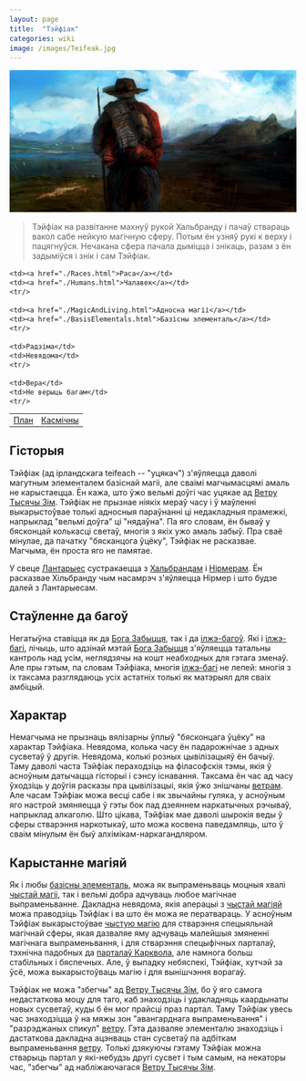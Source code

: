 ```yaml
---
layout: page
title:  "Тэйфіак"
categories: wiki
image: /images/Teifeak.jpg
---
```

![Wanderer Art by leventep from deviant art](/images/Teifeak.jpg)

<blockquote>
Тэйфіак на развітанне махнуў рукой Хальбранду і пачаў ствараць вакол сабе нейкую магічную сферу. Потым ён узняў рукі к верху і пацягнуўся. Нечакана сфера пачала дыміцца і знікаць, разам з ён задыміўся і знік і сам Тэйфіак.
</blockquote>

<table>
    <td><a href="./Plan.html">План</a></td>
    <td><a href="./CosmicPlan.html">Касмічны</a></td>
    <tr/>

    <td><a href="./Races.html">Раса</a></td>
    <td><a href="./Humans.html">Чалавек</a></td>
    <tr/>

    <td><a href="./MagicAndLiving.html">Адносна магіі</a></td>
    <td><a href="./BasisElementals.html">Базісны элементаль</a></td>
    <tr/>

    <td>Радзіма</td>
    <td>Невядома</td>
    <tr/>

    <td>Вера</td>
    <td>Не верыць багам</td>
    <tr/>
</table>

## Гісторыя
Тэйфіак (ад ірландскага teifeach -- "уцякач") з'яўляецца даволі магутным элементалем базіснай магіі, але сваімі магчымасцямі амаль не карыстаецца. Ён кажа, што ўжо вельмі доўгі час уцякае ад [Ветру Тысячы Зім][WindOf1000Winters]. Тэйфіак не прызнае ніякіх мераў часу і ў маўленні выкарыстоўвае толькі адносныя параўнанні ці недакладныя прамежкі, напрыклад "вельмі доўга" ці "нядаўна". Па яго словам, ён бываў у бясконцай колькасці светаў, многія з якіх ужо амаль забыў. Пра сваё мінулае, да пачатку "бясканцога ўцёку", Тэйфіак не расказвае. Магчыма, ён проста яго не памятае.

У свеце [Лантарыес][Lantaryjes] сустракаецца з [Хальбрандам][Chalbrand] і [Нірмерам][Nirmier]. Ён расказвае Хільбранду чым насамрэч з'яўляецца Нірмер і што будзе далей з Лантарыесам.

## Стаўленне да багоў
Негатыўна ставіцца як да [Бога Забыцця][GodOfOblivion], так і да [ілжэ-багоў][FalseGods]. Які і [ілжэ-багі][FalseGods], лічыць, што адзінай мэтай [Бога Забыцця][GodOfOblivion] з'яўляецца татальны кантроль над усім, неглядзячы на кошт неабходных для гэтага зменаў. Але пры гэтым, па словам Тэйфіака, многія [ілжэ-багі][FalseGods] не лепей: многія з іх таксама разглядаюць усіх астатніх толькі як матэрыял для сваіх амбіцый.

## Характар
Немагчыма не прызнаць вялізарны ўплыў "бясконцага ўцёку" на характар Тэйфіака. Невядома, колька часу ён падарожнічае з адных сусветаў ў другія. Невядома, колькі розных цывілізацыяў ён бачыў. Таму даволі часта Тэйфіак пераходзіць на філасофскія тэмы, якія ў асноўным датычацца гісторыі і сэнсу існавання. Таксама ён час ад часу ўходзіць у доўгія расказы пра цывілізацыі, якія ўжо знішчаны [ветрам][WindOf1000Winters]. Але часам Тэйфіак можа весці сабе і як звычайны гуляка, у асноўным яго настрой змяняецца ў гэты бок пад дзеяннем наркатычных рэчываў, напрыклад алкаголю. Што цікава, Тэйфіак мае даволі шырокія веды ў сферы стварэння наркотыкаў, што можа косвена паведамляць, што ў сваім мінулым ён быў алхімікам-наркагандляром.

## Карыстанне магіяй
Як і любы [базісны элементаль][BasisElementals], можа як выпраменьваць моцныя хвалі [чыстай магіі][PureMagic], так і вельмі добра адчуваць любое магічнае выпраменьванне. Дакладна невядома, якія аперацыі з [чыстай магіяй][PureMagic] можа праводзіць Тэйфіак і ва што ён можа яе ператвараць. У асноўным Тэйфіак выкарыстоўвае [чыстую магію][PureMagic] для стварэння спецыяльнай магічнай сферы, якая дазваляе яму адчуваць малейшыя змяненні магічнага выпраменьвання, і для стварэння спецыфічных парталаў, тэхнічна падобных да [парталаў Карквола][KarkvolPortals], але намнога больш стабільных і бяспечных. Але, ў выпадку небяспекі, Тэйфіак, хутчэй за ўсё, можа выкарыстоўваць магію і для вынішчэння ворагаў.

Тэйфіак не можа "збегчы" ад [Ветру Тысячы Зім][WindOf1000Winters], бо ў яго самога недастаткова моцу для таго, каб знаходзіць і удакладняць каардынаты новых сусветаў, куды б ён мог прайсці праз партал. Таму Тэйфіак увесь час знаходзіцца ў на мяжы зон "авангарднага выпраменьвання" і "разрэджаных спикул" [ветру][WindOf1000Winters]. Гэта дазваляе элементалю знаходзіць і дастаткова дакладна ацэнваць стан сусветаў па адбіткам выпраменьвання [ветру][WindOf1000Winters]. Толькі дзякуючы гэтаму Тэйфіак можна стварыць партал у які-небудзь другі сусвет і тым самым, на некаторы час, "збегчы" ад набліжаючагася [Ветру Тысячы Зім][WindOf1000Winters].

[WindOf1000Winters]: ./WindOf1000Winters.html
[Lantaryjes]: ./Lantaryjes.html
[Chalbrand]: ./Chaldbrand.html
[Nirmier]: ./Nirmier.html
[GodOfOblivion]: ./GodOfOblivion.html
[FalseGods]: ./FalseGods.html
[BasisElementals]: ./BasisElementals.html
[PureMagic]: ./PureMagic.html
[KarkvolPortals]: ./KarkvolPortals.html
